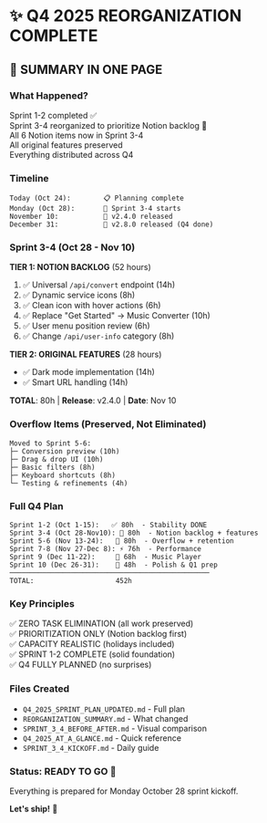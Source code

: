 # ✨ Q4 2025 REORGANIZATION COMPLETE

## 🎯 SUMMARY IN ONE PAGE

### What Happened?
Sprint 1-2 completed ✅  
Sprint 3-4 reorganized to prioritize Notion backlog 🚀  
All 6 Notion items now in Sprint 3-4  
All original features preserved  
Everything distributed across Q4  

### Timeline
```
Today (Oct 24):        📋 Planning complete
Monday (Oct 28):       🚀 Sprint 3-4 starts
November 10:           🎉 v2.4.0 released
December 31:           🎉 v2.8.0 released (Q4 done)
```

### Sprint 3-4 (Oct 28 - Nov 10)

**TIER 1: NOTION BACKLOG** (52 hours)
1. ✅ Universal `/api/convert` endpoint (14h)
2. ✅ Dynamic service icons (8h)
3. ✅ Clean icon with hover actions (6h)
4. ✅ Replace "Get Started" → Music Converter (10h)
5. ✅ User menu position review (6h)
6. ✅ Change `/api/user-info` category (8h)

**TIER 2: ORIGINAL FEATURES** (28 hours)
- ✅ Dark mode implementation (14h)
- ✅ Smart URL handling (14h)

**TOTAL**: 80h | **Release**: v2.4.0 | **Date**: Nov 10

### Overflow Items (Preserved, Not Eliminated)
```
Moved to Sprint 5-6:
├─ Conversion preview (10h)
├─ Drag & drop UI (10h)
├─ Basic filters (8h)
├─ Keyboard shortcuts (8h)
└─ Testing & refinements (4h)
```

### Full Q4 Plan
```
Sprint 1-2 (Oct 1-15):   ✅ 80h  - Stability DONE
Sprint 3-4 (Oct 28-Nov10): 🚀 80h  - Notion backlog + features
Sprint 5-6 (Nov 13-24):   💎 80h  - Overflow + retention
Sprint 7-8 (Nov 27-Dec 8): ⚡ 76h  - Performance
Sprint 9 (Dec 11-22):     🎵 68h  - Music Player
Sprint 10 (Dec 26-31):    🎁 48h  - Polish & Q1 prep
─────────────────────────────────────────────────
TOTAL:                    452h
```

### Key Principles
✅ ZERO TASK ELIMINATION (all work preserved)  
✅ PRIORITIZATION ONLY (Notion backlog first)  
✅ CAPACITY REALISTIC (holidays included)  
✅ SPRINT 1-2 COMPLETE (solid foundation)  
✅ Q4 FULLY PLANNED (no surprises)

### Files Created
- `Q4_2025_SPRINT_PLAN_UPDATED.md` - Full plan
- `REORGANIZATION_SUMMARY.md` - What changed
- `SPRINT_3_4_BEFORE_AFTER.md` - Visual comparison
- `Q4_2025_AT_A_GLANCE.md` - Quick reference
- `SPRINT_3_4_KICKOFF.md` - Daily guide

### Status: READY TO GO 🚀

Everything is prepared for Monday October 28 sprint kickoff.

**Let's ship!** 🎯

